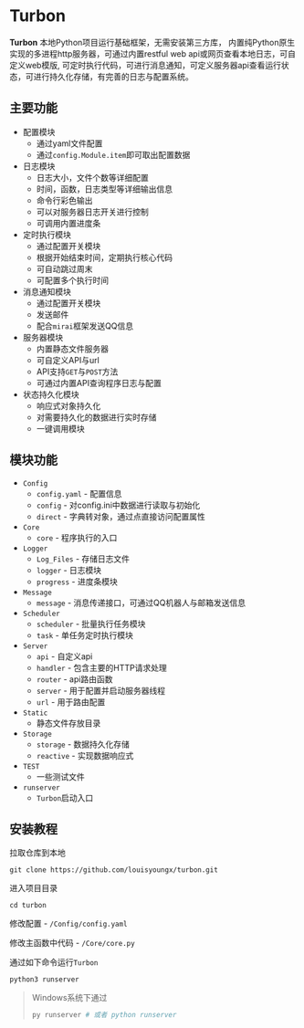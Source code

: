 # Turbon

**Turbon** 本地Python项目运行基础框架，无需安装第三方库，
内置纯Python原生实现的多进程http服务器，可通过内置restful web api或网页查看本地日志，可自定义web模版,
可定时执行代码，可进行消息通知，可定义服务器api查看运行状态，可进行持久化存储，有完善的日志与配置系统。

## 主要功能
- 配置模块
  - 通过yaml文件配置
  - 通过`config.Module.item`即可取出配置数据
- 日志模块
  - 日志大小，文件个数等详细配置
  - 时间，函数，日志类型等详细输出信息
  - 命令行彩色输出
  - 可以对服务器日志开关进行控制
  - 可调用内置进度条
- 定时执行模块
  - 通过配置开关模块
  - 根据开始结束时间，定期执行核心代码
  - 可自动跳过周末
  - 可配置多个执行时间
- 消息通知模块
  - 通过配置开关模块
  - 发送邮件
  - 配合`mirai`框架发送QQ信息
- 服务器模块
  - 内置静态文件服务器
  - 可自定义API与url
  - API支持`GET`与`POST`方法
  - 可通过内置API查询程序日志与配置
- 状态持久化模块
  - 响应式对象持久化
  - 对需要持久化的数据进行实时存储
  - 一键调用模块

## 模块功能

- `Config`
  - `config.yaml` - 配置信息
  - `config` - 对config.ini中数据进行读取与初始化
  - `direct` - 字典转对象，通过点直接访问配置属性
- `Core`
  - `core` - 程序执行的入口
- `Logger`
  - `Log_Files` - 存储日志文件
  - `logger` - 日志模块
  - `progress` - 进度条模块
- `Message`
  - `message` - 消息传递接口，可通过QQ机器人与邮箱发送信息
- `Scheduler`
  - `scheduler` - 批量执行任务模块
  - `task` - 单任务定时执行模块
- `Server`
  - `api` - 自定义api
  - `handler` - 包含主要的HTTP请求处理
  - `router` - api路由函数
  - `server` - 用于配置并启动服务器线程
  - `url` - 用于路由配置
- `Static`
  - 静态文件存放目录
- `Storage`
  - `storage` - 数据持久化存储
  - `reactive` - 实现数据响应式
- `TEST`
  - 一些测试文件
- `runserver`
  - `Turbon`启动入口

## 安装教程

拉取仓库到本地
```shell
git clone https://github.com/louisyoungx/turbon.git
```

进入项目目录
```shell
cd turbon
```

修改配置 - `/Config/config.yaml`

修改主函数中代码 - `/Core/core.py`

通过如下命令运行`Turbon`
```shell
python3 runserver
```

> Windows系统下通过
> ```python
> py runserver # 或者 python runserver
> ```
